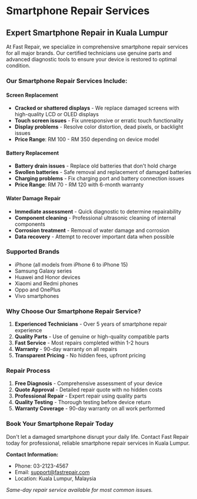 
# Smartphone Repair Services

## Expert Smartphone Repair in Kuala Lumpur

At Fast Repair, we specialize in comprehensive smartphone repair services for all major brands. Our certified technicians use genuine parts and advanced diagnostic tools to ensure your device is restored to optimal condition.

### Our Smartphone Repair Services Include:

#### Screen Replacement
- **Cracked or shattered displays** - We replace damaged screens with high-quality LCD or OLED displays
- **Touch screen issues** - Fix unresponsive or erratic touch functionality
- **Display problems** - Resolve color distortion, dead pixels, or backlight issues
- **Price Range**: RM 100 - RM 350 depending on device model

#### Battery Replacement
- **Battery drain issues** - Replace old batteries that don't hold charge
- **Swollen batteries** - Safe removal and replacement of damaged batteries
- **Charging problems** - Fix charging port and battery connection issues
- **Price Range**: RM 70 - RM 120 with 6-month warranty

#### Water Damage Repair
- **Immediate assessment** - Quick diagnostic to determine repairability
- **Component cleaning** - Professional ultrasonic cleaning of internal components
- **Corrosion treatment** - Removal of water damage and corrosion
- **Data recovery** - Attempt to recover important data when possible

### Supported Brands
- iPhone (all models from iPhone 6 to iPhone 15)
- Samsung Galaxy series
- Huawei and Honor devices
- Xiaomi and Redmi phones
- Oppo and OnePlus
- Vivo smartphones

### Why Choose Our Smartphone Repair Service?

1. **Experienced Technicians** - Over 5 years of smartphone repair experience
2. **Quality Parts** - Use of genuine or high-quality compatible parts
3. **Fast Service** - Most repairs completed within 1-2 hours
4. **Warranty** - 90-day warranty on all repairs
5. **Transparent Pricing** - No hidden fees, upfront pricing

### Repair Process

1. **Free Diagnosis** - Comprehensive assessment of your device
2. **Quote Approval** - Detailed repair quote with no hidden costs
3. **Professional Repair** - Expert repair using quality parts
4. **Quality Testing** - Thorough testing before device return
5. **Warranty Coverage** - 90-day warranty on all work performed

### Book Your Smartphone Repair Today

Don't let a damaged smartphone disrupt your daily life. Contact Fast Repair today for professional, reliable smartphone repair services in Kuala Lumpur.

**Contact Information:**
- Phone: 03-2123-4567
- Email: support@fastrepair.com
- Location: Kuala Lumpur, Malaysia

*Same-day repair service available for most common issues.*
